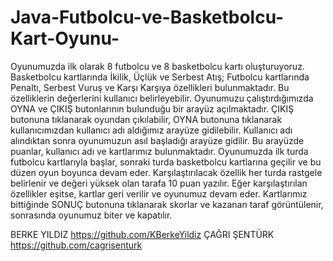 # Java-Futbolcu-ve-Basketbolcu-Kart-Oyunu-
Oyunumuzda ilk olarak 8 futbolcu ve 8 basketbolcu kartı oluşturuyoruz. Basketbolcu kartlarında İkilik, Üçlük ve Serbest Atış; Futbolcu kartlarında Penaltı, Serbest Vuruş ve Karşı Karşıya özellikleri bulunmaktadır. Bu özelliklerin değerlerini kullanıcı belirleyebilir. Oyunumuzu çalıştırdığımızda OYNA ve ÇIKIŞ butonlarının bulunduğu bir arayüz açılmaktadır. ÇIKIŞ butonuna tıklanarak oyundan çıkılabilir, OYNA butonuna tıklanarak kullanıcımızdan kullanıcı adı aldığımız arayüze gidilebilir. Kullanıcı adı alındıktan sonra oyunumuzun asıl başladığı arayüze gidilir. Bu arayüzde puanlar, kullanıcı adı ve kartlarımız bulunmaktadır. Oyunumuzda ilk turda futbolcu kartlarıyla başlar, sonraki turda basketbolcu kartlarına geçilir ve bu düzen oyun boyunca devam eder. Karşılaştırılacak özellik her turda rastgele belirlenir ve değeri yüksek olan tarafa 10 puan yazılır. Eğer karşılaştırılan özellikler eşitse, kartlar geri verilir ve oyunumuz devam eder. Kartlarımız bittiğinde SONUÇ butonuna tıklanarak skorlar ve kazanan taraf görüntülenir, sonrasında oyunumuz biter ve kapatılır.

BERKE YILDIZ https://github.com/KBerkeYildiz ÇAĞRI ŞENTÜRK https://github.com/cagrisenturk
